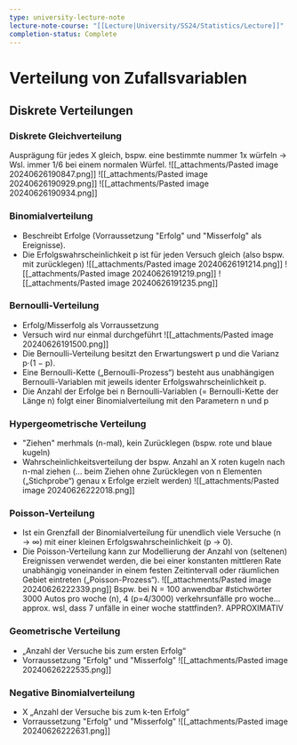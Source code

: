 ```yaml
---
type: university-lecture-note
lecture-note-course: "[[Lecture|University/SS24/Statistics/Lecture]]"
completion-status: Complete
---
```

# Verteilung von Zufallsvariablen
## Diskrete Verteilungen
### Diskrete Gleichverteilung
Ausprägung für jedes X gleich, bspw. eine bestimmte nummer 1x würfeln -> Wsl. immer 1/6 bei einem normalen Würfel.
![[_attachments/Pasted image 20240626190847.png]]
![[_attachments/Pasted image 20240626190929.png]]
![[_attachments/Pasted image 20240626190934.png]]
### Binomialverteilung
- Beschreibt Erfolge (Vorraussetzung "Erfolg" und "Misserfolg" als Ereignisse). 
- Die Erfolgswahrscheinlichkeit p ist für jeden Versuch gleich (also bspw. mit zurücklegen)
![[_attachments/Pasted image 20240626191214.png]]
![[_attachments/Pasted image 20240626191219.png]]
![[_attachments/Pasted image 20240626191235.png]]
### Bernoulli-Verteilung
- Erfolg/Misserfolg als Vorraussetzung
- Versuch wird nur einmal durchgeführt
![[_attachments/Pasted image 20240626191500.png]]
- Die Bernoulli-Verteilung besitzt den Erwartungswert p und die Varianz p⋅(1 − p).
- Eine Bernoulli-Kette („Bernoulli-Prozess“) besteht aus unabhängigen Bernoulli-Variablen mit jeweils identer Erfolgswahrscheinlichkeit p.
- Die Anzahl der Erfolge bei n Bernoulli-Variablen (= Bernoulli-Kette der Länge n) folgt einer Binomialverteilung mit den Parametern n und p
### Hypergeometrische Verteilung
- "Ziehen" merhmals (n-mal), kein Zurücklegen (bspw. rote und blaue kugeln)
- Wahrscheinlichkeitsverteilung der bspw. Anzahl an X roten kugeln nach n-mal ziehen (... beim Ziehen ohne Zurücklegen von n Elementen („Stichprobe“) genau x Erfolge erzielt werden)
![[_attachments/Pasted image 20240626222018.png]]
### Poisson-Verteilung
- Ist ein Grenzfall der Binomialverteilung für unendlich viele Versuche (n → ∞) mit einer kleinen Erfolgswahrscheinlichkeit (p → 0).
- Die Poisson-Verteilung kann zur Modellierung der Anzahl von (seltenen) Ereignissen verwendet werden, die bei einer konstanten mittleren Rate unabhängig voneinander in einem festen Zeitintervall oder räumlichen Gebiet eintreten („Poisson-Prozess“).
![[_attachments/Pasted image 20240626222339.png]]
Bspw. bei N = 100 anwendbar
#stichwörter 3000 Autos pro woche (n), 4 (p=4/3000) verkehrsunfälle pro woche... approx. wsl, dass 7 unfälle in einer woche stattfinden?. APPROXIMATIV
### Geometrische Verteilung
- „Anzahl der Versuche bis zum ersten Erfolg“
- Vorraussetzung "Erfolg" und "Misserfolg"
![[_attachments/Pasted image 20240626222535.png]]
### Negative Binomialverteilung
- X „Anzahl der Versuche bis zum k-ten Erfolg“
- Vorraussetzung "Erfolg" und "Misserfolg"
![[_attachments/Pasted image 20240626222631.png]]